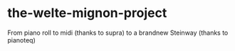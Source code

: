 # the-welte-mignon-project
From piano roll to midi (thanks to supra) to a brandnew Steinway (thanks to pianoteq)
